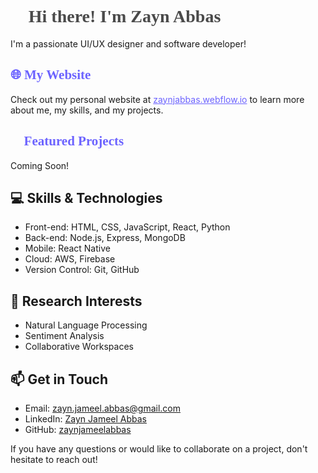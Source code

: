 <h1 style="color: #4a4a4a; font-family: 'Press Start 2P', cursive;">👋 Hi there! I'm Zayn Abbas</h1>

I'm a passionate UI/UX designer and software developer! 

<h2 style="color: #6c63ff; font-family: 'Press Start 2P', cursive;">🌐 My Website</h2>

Check out my personal website at <a href="https://zaynjabbas.webflow.io/" style="color: #6c63ff;">zaynjabbas.webflow.io</a> to learn more about me, my skills, and my projects.

<h2 style="color: #6c63ff; font-family: 'Press Start 2P', cursive;">🚀 Featured Projects</h2>

Coming Soon!

## 💻 Skills & Technologies

- Front-end: HTML, CSS, JavaScript, React, Python
- Back-end: Node.js, Express, MongoDB
- Mobile: React Native
- Cloud: AWS, Firebase
- Version Control: Git, GitHub

## 🔬 Research Interests

- Natural Language Processing
- Sentiment Analysis
- Collaborative Workspaces

## 📫 Get in Touch

- Email: [zayn.jameel.abbas@gmail.com](mailto:zayn.jameel.abbas@gmail.com)
- LinkedIn: [Zayn Jameel Abbas](https://www.linkedin.com/in/zayn-j-abbas/)
- GitHub: [zaynjameelabbas](https://github.com/zaynjameelabbas)

If you have any questions or would like to collaborate on a project, don't hesitate to reach out!

